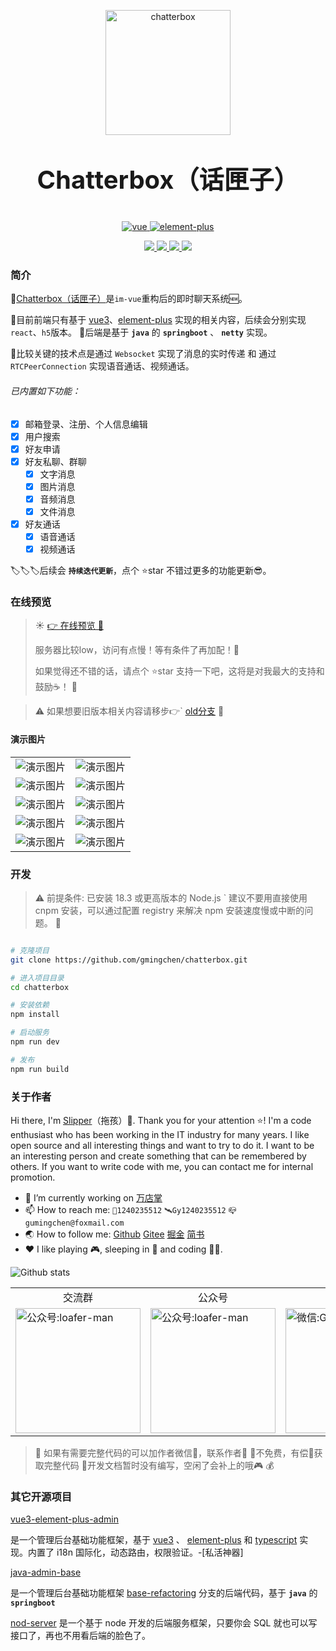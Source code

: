 <p align="center">
  <a href="https://chatterbox.gumingchen.icu">
    <img src="https://chatterbox.gumingchen.icu/resource/static/logo-black.png" alt="chatterbox" width="200px">
  </a>
</p>


<h1>
  <p align="center" style="font-size:40px;">
    Chatterbox（话匣子）
  </p>
</h1>

<p align="center">
  <a href="https://github.com/vuejs/vue-next">
    <img src="https://img.shields.io/badge/vue-3.x-brightgreen.svg" alt="vue">
  </a>
  <a href="https://github.com/element-plus/element-plus">
    <img src="https://img.shields.io/badge/element--plus-2.x-brightgreen.svg" alt="element-plus">
  </a>
</p>

<p align="center">
  <a href="https://github.com/vuejs/vue-next">
    <img src="https://img.shields.io/github/stars/gmingchen/chatterbox.svg?logo=github&color=brightgreen">
  </a>
  <a href="https://github.com/element-plus/element-plus">
    <img src="https://img.shields.io/github/forks/gmingchen/chatterbox.svg?logo=github&color=brightgreen">
  </a>
  <a href="https://gitee.com/shychen/chatterbox">
    <img src="https://gitee.com/shychen/chatterbox/badge/star.svg?theme=dark">
  </a>
  <a href="https://gitee.com/shychen/chatterbox">
    <img src="https://gitee.com/shychen/chatterbox/badge/fork.svg?theme=dark">
  </a>
</p>

### 简介 

🎈[Chatterbox（话匣子）](https://github.com/gmingchen/chatterbox)是`im-vue`重构后的即时聊天系统🆕。

🎃目前前端只有基于 [vue3](https://github.com/vuejs/vue-next)、[element-plus](https://github.com/element-plus/element-plus) 实现的相关内容，后续会分别实现 `react`、`h5`版本。
🤿后端是基于 __`java`__ 的 __`springboot`__ 、 __`netty`__  实现。

🔔比较关键的技术点是通过 `Websocket` 实现了消息的实时传递 和 通过 `RTCPeerConnection` 实现语音通话、视频通话。

###### 已内置如下功能：
- [X] 邮箱登录、注册、个人信息编辑
- [X] 用户搜索
- [X] 好友申请
- [X] 好友私聊、群聊
  - [X] 文字消息
  - [X] 图片消息
  - [X] 音频消息
  - [X] 文件消息
- [X] 好友通话
  - [X] 语音通话
  - [X] 视频通话

🏷️🏷️🏷️后续会 __`持续迭代更新`__，点个 ⭐star 不错过更多的功能更新😎。

### 在线预览
> ☀️
> [👉 在线预览 👀](https://chatterbox.gumingchen.icu)
>
> 服务器比较low，访问有点慢！等有条件了再加配！😬
>
> 如果觉得还不错的话，请点个 ⭐star 支持一下吧，这将是对我最大的支持和鼓励☕！
> 🌙

> ⚠️
> 如果想要旧版本相关内容请移步👉` [old分支](https://github.com/gmingchen/chatterbox/tree/old)
> 🛑

#### 演示图片

<table>
  <tr>
    <td><img src="https://chatterbox.gumingchen.icu/resource/demo/login.jpg" title="演示图片" alt="演示图片" /></td>
    <td><img src="https://chatterbox.gumingchen.icu/resource/demo/conversation.jpg" title="演示图片" alt="演示图片" /></td>
  </tr>
  <tr>
    <td><img src="https://chatterbox.gumingchen.icu/resource/demo/message.jpg" title="演示图片" alt="演示图片" /></td>
    <td><img src="https://chatterbox.gumingchen.icu/resource/demo/friend.jpg" title="演示图片" alt="演示图片" /></td>
  </tr>
  <tr>
    <td><img src="https://chatterbox.gumingchen.icu/resource/demo/search.jpg" title="演示图片" alt="演示图片" /></td>
    <td><img src="https://chatterbox.gumingchen.icu/resource/demo/add-friend.jpg" title="演示图片" alt="演示图片" /></td>
  </tr>
  <tr>
    <td><img src="https://chatterbox.gumingchen.icu/resource/demo/call.jpg" title="演示图片" alt="演示图片" /></td>
    <td><img src="https://chatterbox.gumingchen.icu/resource/demo/accept.jpg" title="演示图片" alt="演示图片" /></td>
  </tr>
  <tr>
    <td><img src="https://chatterbox.gumingchen.icu/resource/demo/ing.jpg" title="演示图片" alt="演示图片" /></td>
    <td><img src="https://chatterbox.gumingchen.icu/resource/demo/apply.jpg" title="演示图片" alt="演示图片" /></td>
  </tr>
</table>

### 开发
> ⚠️
> 前提条件: 已安装 18.3 或更高版本的 Node.js `
> 建议不要用直接使用 cnpm 安装，可以通过配置 registry 来解决 npm 安装速度慢或中断的问题。
> 🛑
```bash

# 克隆项目
git clone https://github.com/gmingchen/chatterbox.git

# 进入项目目录
cd chatterbox

# 安装依赖
npm install

# 启动服务
npm run dev

# 发布
npm run build
```

### 关于作者
Hi there, I'm [Slipper](https://github.com/gmingchen)（拖孩）👋. Thank you for your attention ⭐!
I'm a code enthusiast who has been working in the IT industry for many years.
I like open source and all interesting things and want to try to do it.
I want to be an interesting person and create something that can be remembered by others.
If you want to write code with me, you can contact me for internal promotion.

- 🔭 I’m currently working on [万店掌](https://www.ovopark.com/)
- 📫 How to reach me: ```🐧1240235512``` ```🛰️Gy1240235512``` ```📪gumingchen@foxmail.com```
- 🌏 How to follow me: [Github](https://github.com/gmingchen) [Gitee](https://gitee.com/shychen) [掘金](https://juejin.cn/user/4103845398710846) [简书](https://www.jianshu.com/u/81a5a02678d3)
- ❤️ I like playing 🎮, sleeping in 🛌 and coding 👨‍💻.

![Github stats](https://github-readme-stats.vercel.app/api?username=gmingchen&show_icons=true&title_color=fff&icon_color=79ff97&text_color=9f9f9f&bg_color=151515&include_all_commits=true&hide=["contribs"])

<table>
  <tr align="center">
    <td>交流群</td>
    <td>公众号</td>
    <td>微信</td>
    <td>QQ</td>
  </tr>
  <tr>
    <td>
      <img src="https://chatterbox.gumingchen.icu/resource/static/chatterbox-wechat-group.png" width="200px" title="公众号" alt="公众号:loafer-man" />
    </td>
    <td>
      <img src="https://admin.gumingchen.icu/file/static/official-account-qr-code.jpg" width="200px" title="公众号" alt="公众号:loafer-man" />
    </td>
    <td>
      <img src="https://chatterbox.gumingchen.icu/resource/static/wechat-qr-code.png" width="200px" title="微信" alt="微信:Gy1240235512" />
    </td>
    <td>
      <img src="https://admin.gumingchen.icu/file/static/qq-qr-code.jpg" width="200px" title="QQ" alt="QQ:1240235512" />
    </td>
  </tr>
</table>

> 🤑
> 如果有需要完整代码的可以加作者微信📨，联系作者👦
> 🎯不免费，有偿💸获取完整代码
> 📃开发文档暂时没有编写，空闲了会补上的哦🎮
> 💰

### 其它开源项目

[vue3-element-plus-admin](https://github.com/gmingchen/vue3-element-plus-admin)

是一个管理后台基础功能框架，基于 [vue3](https://github.com/vuejs/vue-next) 、 [element-plus](https://github.com/element-plus/element-plus) 和 [typescript](https://github.com/microsoft/TypeScript) 实现。内置了 i18n 国际化，动态路由，权限验证。-[私活神器]

[java-admin-base](https://github.com/gmingchen/java-admin-base)

是一个管理后台基础功能框架 [base-refactoring](https://github.com/gmingchen/vue3-element-plus-admin/tree/base-refactoring) 分支的后端代码，基于 __`java`__ 的 __`springboot`__

[nod-server](https://github.com/gmingchen/node-server)
是一个基于 node 开发的后端服务框架，只要你会 SQL 就也可以写接口了，再也不用看后端的脸色了。
